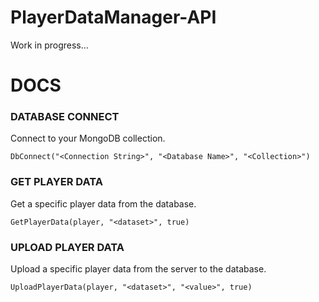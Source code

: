 # PlayerDataManager-API
Work in progress...

# DOCS

### DATABASE CONNECT
Connect to your MongoDB collection.

    DbConnect("<Connection String>", "<Database Name>", "<Collection>")
    
### GET PLAYER DATA
Get a specific player data from the database.

    GetPlayerData(player, "<dataset>", true)
    
### UPLOAD PLAYER DATA
Upload a specific player data from the server to the database.

    UploadPlayerData(player, "<dataset>", "<value>", true)
